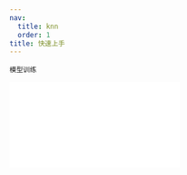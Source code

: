 ```yaml
---
nav:
  title: knn
  order: 1
title: 快速上手
---
```


<code src="./index.tsx">模型训练</code>

<embed src="../README.md" ></embed>
